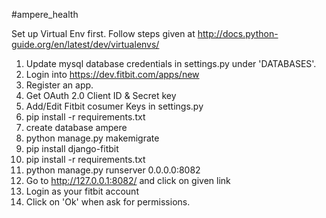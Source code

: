 #ampere_health

Set up Virtual Env first. Follow steps given at http://docs.python-guide.org/en/latest/dev/virtualenvs/

1. Update mysql database credentials in settings.py under 'DATABASES'.
2. Login into https://dev.fitbit.com/apps/new
3. Register an app.
4. Get OAuth 2.0 Client ID & Secret key
5. Add/Edit Fitbit cosumer Keys in settings.py
6. pip install -r requirements.txt
7. create database ampere
8. python manage.py makemigrate
9. pip install django-fitbit
10. pip install -r requirements.txt
11. python manage.py runserver 0.0.0.0:8082
12. Go to http://127.0.0.1:8082/ and click on given link
13. Login as your fitbit account
14. Click on 'Ok' when ask for permissions.

